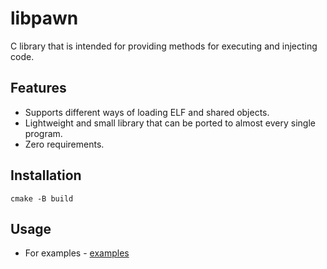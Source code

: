 # libpawn

C library that is intended for providing methods for executing and injecting code.

## Features

* Supports different ways of loading ELF and shared objects.
* Lightweight and small library that can be ported to almost every single program.
* Zero requirements.

## Installation

```shell
cmake -B build
```

## Usage

* For examples - [examples](https://github.com/EntySec/libpawn/tree/main/examples)
